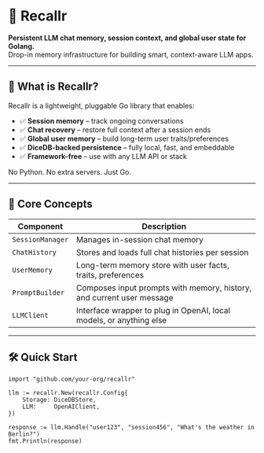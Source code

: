 # 🔁 Recallr

**Persistent LLM chat memory, session context, and global user state for Golang.**  
Drop-in memory infrastructure for building smart, context-aware LLM apps.

---

## 🚀 What is Recallr?

Recallr is a lightweight, pluggable Go library that enables:

- ✅ **Session memory** – track ongoing conversations
- ✅ **Chat recovery** – restore full context after a session ends
- ✅ **Global user memory** – build long-term user traits/preferences
- ✅ **DiceDB-backed persistence** – fully local, fast, and embeddable
- ✅ **Framework-free** – use with any LLM API or stack

No Python. No extra servers. Just Go.

---

## 🧠 Core Concepts

| Component         | Description                                                                 |
|------------------|-----------------------------------------------------------------------------|
| `SessionManager` | Manages in-session chat memory                                              |
| `ChatHistory`    | Stores and loads full chat histories per session                            |
| `UserMemory`     | Long-term memory store with user facts, traits, preferences                 |
| `PromptBuilder`  | Composes input prompts with memory, history, and current user message       |
| `LLMClient`      | Interface wrapper to plug in OpenAI, local models, or anything else         |

---

## 🛠️ Quick Start

```
import "github.com/your-org/recallr"

llm := recallr.New(recallr.Config{
    Storage: DiceDBStore,
    LLM:     OpenAIClient,
})

response := llm.Handle("user123", "session456", "What's the weather in Berlin?")
fmt.Println(response)
```
